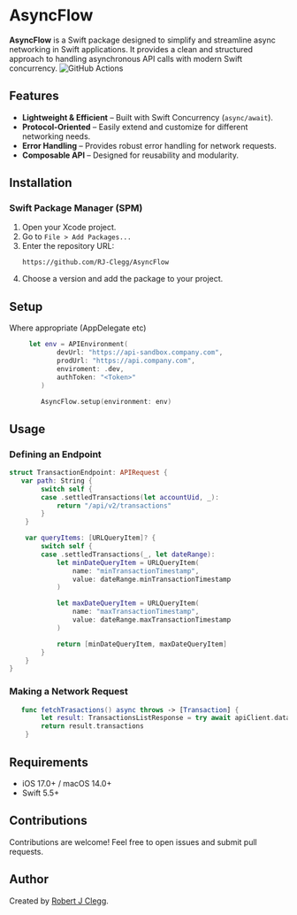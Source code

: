# AsyncFlow

**AsyncFlow** is a Swift package designed to simplify and streamline async networking in Swift applications. It provides a clean and structured approach to handling asynchronous API calls with modern Swift concurrency.
![GitHub Actions](https://github.com/RJ-Clegg/AsyncFlow/actions/workflows/build.yml/badge.svg)

## Features
- **Lightweight & Efficient** – Built with Swift Concurrency (`async/await`).
- **Protocol-Oriented** – Easily extend and customize for different networking needs.
- **Error Handling** – Provides robust error handling for network requests.
- **Composable API** – Designed for reusability and modularity.

## Installation
### Swift Package Manager (SPM)
1. Open your Xcode project.
2. Go to `File > Add Packages...`
3. Enter the repository URL:
   ```
   https://github.com/RJ-Clegg/AsyncFlow
   ```
4. Choose a version and add the package to your project.

## Setup 

Where appropriate (AppDelegate etc) 

```swift
     let env = APIEnvironment(
            devUrl: "https://api-sandbox.company.com",
            prodUrl: "https://api.company.com",
            enviroment: .dev, 
            authToken: "<Token>"
        )

        AsyncFlow.setup(environment: env)
```
## Usage

### Defining an Endpoint
```swift
struct TransactionEndpoint: APIRequest {
   var path: String {
        switch self {
        case .settledTransactions(let accountUid, _):
            return "/api/v2/transactions"
        }
    }

    var queryItems: [URLQueryItem]? {
        switch self {
        case .settledTransactions(_, let dateRange):
            let minDateQueryItem = URLQueryItem(
                name: "minTransactionTimestamp",
                value: dateRange.minTransactionTimestamp
            )

            let maxDateQueryItem = URLQueryItem(
                name: "maxTransactionTimestamp",
                value: dateRange.maxTransactionTimestamp
            )

            return [minDateQueryItem, maxDateQueryItem]
        }
    }
}

```

### Making a Network Request
```swift
   func fetchTrasactions() async throws -> [Transaction] {
        let result: TransactionsListResponse = try await apiClient.data(for: TransactionEndpoint.settledTransactions(12345))
        return result.transactions
    }
```

## Requirements
- iOS 17.0+ / macOS 14.0+
- Swift 5.5+

## Contributions
Contributions are welcome! Feel free to open issues and submit pull requests.

## Author
Created by [Robert J Clegg](https://github.com/RJ-Clegg).
